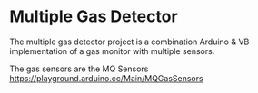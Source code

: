# Multiple Gas Detector
The multiple gas detector project is a combination Arduino & VB implementation of a 
gas monitor with multiple sensors.

The gas sensors are the MQ Sensors
https://playground.arduino.cc/Main/MQGasSensors
